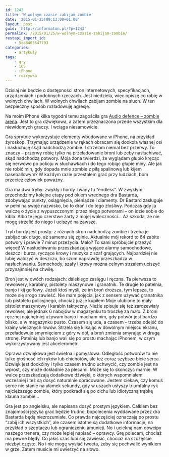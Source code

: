 ```yaml
---
id: 1243
title: 'W wolnym czasie zabijam zombie'
date: '2015-01-25T09:13:00+01:00'
layout: post
guid: 'http://informaton.pl/?p=1243'
permalink: /2015/01/25/w-wolnym-czasie-zabijam-zombie/
restapi_import_id:
    - 5ca8405547793
categories:
    - artykuły
tags:
    - gry
    - iOS
    - iPhone
    - rozrywka
---
```


Dzisiaj nie będzie o dostępności stron internetowych, specyfikacjach, urządzeniach i podobnych rzeczach. Jest niedziela, więc opiszę co robię w wolnych chwilach. W wolnych chwilach zabijam zombie na słuch. W ten bezpieczny sposób rozładowuję agresję.

Na moim iPhone kilka tygodni temu zagościła gra [Audio defence – zombie arena](https://itunes.apple.com/pl/app/audio-defence-zombie-arena/id804041240?l=pl&mt=8). Jest to gra dźwiękowa, a zatem przeznaczona przede wszystkim dla niewidomych graczy. I wciąga niesamowicie.

Gra sprytnie wykorzystuje elementy wbudowane w iPhone, na przykład żyroskop. Trzymając urządzenie w rękach obracam się dookoła własnej osi i nasłuchuję skąd nadchodzą zombie. I strzelam niemal bez przerwy. To znaczy – przerwy robię tylko na przeładowanie broni lub żeby nasłuchiwać, skąd nadchodzą potwory. Moja żona twierdzi, że wyglądam głupio kręcąc się nerwowo po pokoju w słuchawkach i do tego robiąc głupie miny. Ale jak nie robić min, gdy dopada mnie zombie z piłą spalinową lub kijem baseballowym? W każdym razie przestałem grać przy ludziach, bom przecież człowiek poważny.

Gra ma dwa tryby: zwykły i hordy zwany tu “endless”. W zwykłym przechodzimy kolejne etapy pod okiem wrednego dra Bastarda, zdobywając punkty, osiągnięcia, pieniądze i diamenty. Dr Bastard zasługuje w pełni na swoje nazwisko, bo to drań i do tego złośliwy. Podczas gdy ja walczę o życie z wypuszczonymi przez niego potworami – on idzie sobie do kibla. Albo te jego czerstwe żarty z mojej waleczności… Aż szkoda, że nie mogę strzelić do niego i uciszyć na zawsze.

Tryb hordy jest prosty: z różnych stron nadchodzą zombie i trzeba je zabijać tak długo, aż samemu się zginie. Aktualnie mój rekord to 64 zabite potwory i prawie 7 minut przeżycia. Mało? To sami spróbujcie przeżyć więcej! W nasłuchiwaniu przeszkadzają wyjące alarmy samochodowe, deszcz i burza, ryczące krowy i muzyka z szaf grających. Najbardziej nie lubię walczyć w deszczu, bo szum naprawdę przeszkadza w nasłuchiwaniu. Samochody, szafy i krowy można celnym strzałem uciszyć przynajmniej na chwilę.

Broń jest w dwóch rodzajach: dalekiego zasięgu i ręczna. Ta pierwsza to rewolwery, karabiny, pistolety maszynowe i granatnik. Te drugie to patelnia, banjo i kij golfowy. Jeżeli ktoś myśli, że im broń droższa, tym lepsza, to może się srogo zawieść. Nie mam pojęcia, jak z sensem używać granatnika lub pistoletu policyjnego, chociaż już je kupiłem Moje ulubione to mały pistolet maszynowy i karabin taktyczny. Nieźle spisuje się też zardzewiały rewolwer, ale jednak 6 nabojów w magazynku to troszkę za mało. Z broni ręcznej najchętniej używam banjo i macham nim, gdy potwór jest bardzo blisko, a w magazynku pusto. Czasem się uda, a czasem – trzeba odejść do krainy wiecznych łowów. Strzela się klikając w dowolnym miejscu ekranu, przeładowuje smyrnięciem z góry w dół, a broń zmienia smyrając w drugą stronę. Patelnią lub banjo wali się po prostu machając iPhonem, w czym wykorzystywany jest akcelerometr.

Oprawa dźwiękowa jest świetna i pomysłowa. Odległość potworów to nie tylko głośność ich ryków lub chichotów, ale też coraz szybsze bicie serca. Dźwięk jest dookólny i tylko czasem trudno uchwycić, czy zombie jest na wprost, czy może dokładnie za plecami. Może się to skończyć marnie. W walce przeszkadzają dodatkowe dźwięki, o których wspomniałem wcześniej i też są dosyć naturalnie opracowane. Jestem ciekaw, czy komuś serce nie stanie na ułamek sekundy, gdy w uszach usłyszy triumfalny ryk najcięższego zombie, który podkradł się po cichu lub idiotyczną trąbkę klauna zombie…

Gra jest po angielsku, ale napisana dosyć prostym językiem. Całkiem bez znajomości języka grać będzie trudno, bopolecenia wyddawane przez dra Bastarda będą niezrozumiałe. Co prawda najczęściej oznaczają po prostu “zabij ich wszystkich”, ale czasem istotne są dodatkowe informacje, na przykład o szeptaczu lub ograniczeniu amunicji. No i uciekną nam dowcipy naszego trenera, czy może lepiej napisać – oprawcy. Grę polecam, chociaż ma pewne błędy. Co jakiś czas lubi się zawiesić, chociaż na szczęście niezbyt często. No i nie mogę wysłać tweeta, żeby się pochwalić wynikiem w grze. Zatem musicie mi uwierzyć na słowo.